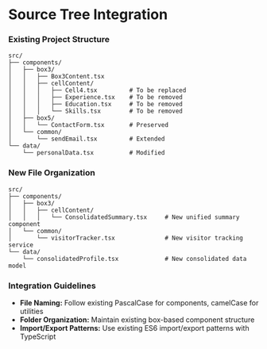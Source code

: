 # Source Tree Integration

### Existing Project Structure

```
src/
├── components/
│   ├── box3/
│   │   ├── Box3Content.tsx
│   │   ├── cellContent/
│   │   │   ├── Cell4.tsx         # To be replaced
│   │   │   ├── Experience.tsx    # To be removed
│   │   │   ├── Education.tsx     # To be removed
│   │   │   └── Skills.tsx        # To be removed
│   ├── box5/
│   │   └── ContactForm.tsx       # Preserved
│   └── common/
│       └── sendEmail.tsx         # Extended
└── data/
    └── personalData.tsx          # Modified
```

### New File Organization

```
src/
├── components/
│   ├── box3/
│   │   ├── cellContent/
│   │   │   └── ConsolidatedSummary.tsx     # New unified summary component
│   └── common/
│       └── visitorTracker.tsx              # New visitor tracking service
└── data/
    └── consolidatedProfile.tsx             # New consolidated data model
```

### Integration Guidelines

- **File Naming:** Follow existing PascalCase for components, camelCase for utilities
- **Folder Organization:** Maintain existing box-based component structure
- **Import/Export Patterns:** Use existing ES6 import/export patterns with TypeScript
